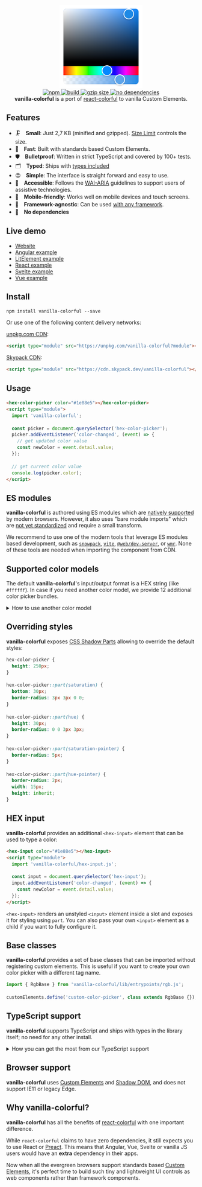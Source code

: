 <div align="center">
  <a href="https://web-padawan.github.io/vanilla-colorful/">
    <img src="https://raw.githubusercontent.com/web-padawan/vanilla-colorful/master/screenshot.png" width="220" height="220" alt="Screenshot of the color picker">
  </a>
</div>

<div align="center">
  <a href="https://npmjs.org/package/vanilla-colorful">
    <img alt="npm" src="https://img.shields.io/npm/v/vanilla-colorful.svg" />
  </a>
  <a href="https://github.com/web-padawan/vanilla-colorful/actions">
    <img alt="build" src="https://github.com/web-padawan/vanilla-colorful/workflows/tests/badge.svg" />
  </a>
  <a href="https://bundlephobia.com/result?p=vanilla-colorful">
    <img alt="gzip size" src="https://badgen.net/bundlephobia/minzip/vanilla-colorful" />
  </a>
  <a href="https://npmjs.org/package/vanilla-colorful">
    <img alt="no dependencies" src="https://badgen.net/bundlephobia/dependency-count/vanilla-colorful" />
  </a>
</div>

<div align="center">
  <strong>vanilla-colorful</strong> is a port of <a href="https://github.com/omgovich/react-colorful">react-colorful</a> to vanilla Custom Elements.
</div>

## Features

- 🗜　**Small**: Just 2,7 KB (minified and gzipped). [Size Limit](https://github.com/ai/size-limit) controls the size.
- 🚀　**Fast**: Built with standards based Custom Elements.
- 🛡　**Bulletproof**: Written in strict TypeScript and covered by 100+ tests.
- 🗂　**Typed**: Ships with [types included](#typescript-support)
- 😍　**Simple**: The interface is straight forward and easy to use.
- 💬　**Accessible**: Follows the [WAI-ARIA](https://www.w3.org/WAI/standards-guidelines/aria/) guidelines to support users of assistive technologies.
- 📲　**Mobile-friendly**: Works well on mobile devices and touch screens.
- 👫　**Framework-agnostic**: Can be used [with any framework](https://custom-elements-everywhere.com/).
- 💨　**No dependencies**

## Live demo

- [Website](https://web-padawan.github.io/vanilla-colorful/)
- [Angular example](https://components.studio/edit/MGLIUt626MIwrLZ1c2E8)
- [LitElement example](https://components.studio/edit/5F8uPtFM41MCEQBsDbIF)
- [React example](https://components.studio/edit/dXQXpT6ggwihpoxPqioI)
- [Svelte example](https://components.studio/edit/CpWY9ofL287dfvJaQJIA)
- [Vue example](https://components.studio/edit/xACXVNs47cgdWFSafS70)

## Install

```
npm install vanilla-colorful --save
```

Or use one of the following content delivery networks:

[unpkg.com CDN](https://unpkg.com/vanilla-colorful?module):

```html
<script type="module" src="https://unpkg.com/vanilla-colorful?module"></script>
```

[Skypack CDN](https://cdn.skypack.dev/vanilla-colorful):

```html
<script type="module" src="https://cdn.skypack.dev/vanilla-colorful"></script>
```

## Usage

```html
<hex-color-picker color="#1e88e5"></hex-color-picker>
<script type="module">
  import 'vanilla-colorful';

  const picker = document.querySelector('hex-color-picker');
  picker.addEventListener('color-changed', (event) => {
    // get updated color value
    const newColor = event.detail.value;
  });

  // get current color value
  console.log(picker.color);
</script>
```

## ES modules

**vanilla-colorful** is authored using ES modules which are [natively supported](https://caniuse.com/es6-module)
by modern browsers. However, it also uses "bare module imports" which are [not yet standardized](https://github.com/WICG/import-maps)
and require a small transform.

We recommend to use one of the modern tools that leverage ES modules based development, such as
[`snowpack`](https://www.snowpack.dev), [`vite`](https://vitejs.dev),
[`@web/dev-server`](https://modern-web.dev/docs/dev-server/overview/), or [`wmr`](https://www.npmjs.com/package/wmr).
None of these tools are needed when importing the component from CDN.

## Supported color models

The default **vanilla-colorful**'s input/output format is a HEX string (like `#ffffff`). In case if
you need another color model, we provide 12 additional color picker bundles.

<details>
  <summary>How to use another color model</summary>

#### Available pickers

| File to import                  | HTML element                 | Value example                      |
| ------------------------------- | ---------------------------- | ---------------------------------- |
| `"hex-color-picker.js"`         | `<hex-color-picker>`         | `"#ffffff"`                        |
| `"hsl-color-picker.js"`         | `<hsl-color-picker>`         | `{ h: 0, s: 0, l: 100 }`           |
| `"hsl-string-color-picker.js"`  | `<hsl-string-color-picker>`  | `"hsl(0, 0%, 100%)"`               |
| `"hsla-color-picker.js"`        | `<hsla-color-picker>`        | `{ h: 0, s: 0, l: 100, a: 1 }`     |
| `"hsla-string-color-picker.js"` | `<hsla-string-color-picker>` | `"hsla(0, 0%, 100%, 1)"`           |
| `"hsv-color-picker.js"`         | `<hsv-color-picker>`         | `{ h: 0, s: 0, v: 100 }`           |
| `"hsv-string-color-picker.js"`  | `<hsv-string-color-picker>`  | `"hsv(0, 0%, 100%)"`               |
| `"hsva-color-picker.js"`        | `<hsva-color-picker>`        | `{ h: 0, s: 0, v: 100, a: 1 }`     |
| `"hsva-string-color-picker.js"` | `<hsva-string-color-picker>` | `"hsva(0, 0%, 100%, 1)"`           |
| `"rgb-color-picker.js"`         | `<rgb-color-picker>`         | `{ r: 255, g: 255, b: 255 }`       |
| `"rgba-color-picker.js"`        | `<rgba-color-picker>`        | `{ r: 255, g: 255, b: 255, a: 1 }` |
| `"rgb-string-color-picker.js"`  | `<rgb-string-color-picker>`  | `"rgb(255, 255, 255)"`             |
| `"rgba-string-color-picker.js"` | `<rgba-string-color-picker>` | `"rgba(255, 255, 255, 1)"`         |

#### Code example

```html
<rgba-color-picker></rgba-color-picker>
<script type="module">
  import 'vanilla-colorful/rgba-color-picker.js';

  const picker = document.querySelector('rgba-color-picker');
  picker.color = { r: 50, g: 100, b: 150, a: 1 };
</script>
```

</details>

## Overriding styles

**vanilla-colorful** exposes [CSS Shadow Parts](https://developer.mozilla.org/en-US/docs/Web/CSS/::part)
allowing to override the default styles:

```css
hex-color-picker {
  height: 250px;
}

hex-color-picker::part(saturation) {
  bottom: 30px;
  border-radius: 3px 3px 0 0;
}

hex-color-picker::part(hue) {
  height: 30px;
  border-radius: 0 0 3px 3px;
}

hex-color-picker::part(saturation-pointer) {
  border-radius: 5px;
}

hex-color-picker::part(hue-pointer) {
  border-radius: 2px;
  width: 15px;
  height: inherit;
}
```

## HEX input

**vanilla-colorful** provides an additional `<hex-input>` element that can be used to type a color:

```html
<hex-input color="#1e88e5"></hex-input>
<script type="module">
  import 'vanilla-colorful/hex-input.js';

  const input = document.querySelector('hex-input');
  input.addEventListener('color-changed', (event) => {
    const newColor = event.detail.value;
  });
</script>
```

`<hex-input>` renders an unstyled `<input>` element inside a slot and exposes it for styling using
`part`. You can also pass your own `<input>` element as a child if you want to fully configure it.

## Base classes

**vanilla-colorful** provides a set of base classes that can be imported without registering custom
elements. This is useful if you want to create your own color picker with a different tag name.

```js
import { RgbBase } from 'vanilla-colorful/lib/entrypoints/rgb.js';

customElements.define('custom-color-picker', class extends RgbBase {});
```

## TypeScript support

**vanilla-colorful** supports TypeScript and ships with types in the library itself; no need for any other install.

<details>
  <summary>How you can get the most from our TypeScript support</summary>

### Custom types

While not only typing its own class methods and variables, it can also help you type yours. Depending on
the element you are using, you can also import the type that is associated with the element.
For example, if you are using our `<hsl-color-picker>` element, you can also import the `HslColor` type.

```ts
import type { HslColor } from 'vanilla-colorful/hsl-color-picker';

const myHslValue: HslColor = { h: 0, s: 0, l: 0 };
```

### Typed events

All the included custom elements provide overrides for `addEventListener` and `removeEventListener` methods
to include typings for the `color-changed` custom event `detail` property:

```ts
const picker = document.querySelector('rgba-color-picker');

picker.addEventListener('color-changed', (event) => {
  console.log(event.detail.value.a); // (property) RgbaColor.a: number
});
```

### Lit plugin

All the included custom elements are compatible with [lit-analyzer](https://www.npmjs.com/package/lit-analyzer) and
[lit-plugin](https://marketplace.visualstudio.com/items?itemName=runem.lit-plugin) extension for Visual
Studio Code, so you can benefit from type checking in [Lit](https://lit.dev) templates, for example
[validating binding names](https://github.com/runem/lit-analyzer/blob/master/docs/readme/rules.md#validating-binding-names).

</details>

## Browser support

**vanilla-colorful** uses [Custom Elements](https://caniuse.com/#feat=custom-elementsv1) and [Shadow DOM](https://caniuse.com/#feat=shadowdomv1),
and does not support IE11 or legacy Edge.

## Why vanilla-colorful?

**vanilla-colorful** has all the benefits of [react-colorful](https://github.com/omgovich/react-colorful#why-react-colorful)
with one important difference.

While `react-colorful` claims to have zero dependencies, it still expects you to use React or [Preact](https://github.com/omgovich/react-colorful#usage-with-preact).
This means that Angular, Vue, Svelte or vanilla JS users would have an **extra** dependency in their apps.

Now when all the evergreen browsers support standards based [Custom Elements](https://developer.mozilla.org/en-US/docs/Web/Web_Components/Using_custom_elements),
it's perfect time to build such tiny and lightweight UI controls as web components rather than framework components.
